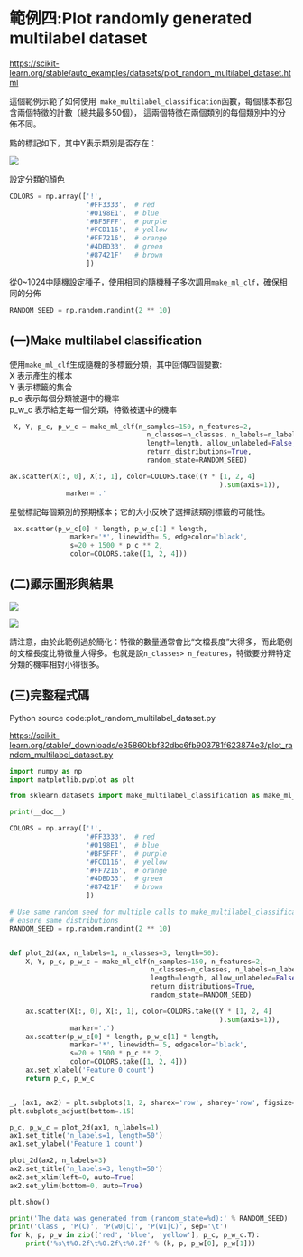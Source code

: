 # **範例四:Plot randomly generated multilabel dataset**

https://scikit-learn.org/stable/auto_examples/datasets/plot_random_multilabel_dataset.html

這個範例示範了如何使用` make_multilabel_classification`函數，每個樣本都包含兩個特徵的計數（總共最多50個），
這兩個特徵在兩個類別的每個類別中的分佈不同。


點的標記如下，其中Y表示類別是否存在：

![](https://github.com/JENNSHIUAN/machine-learning-python/blob/master/Datasets/ex4_fig1.JPG)

設定分類的顏色

```python
COLORS = np.array(['!',
                   '#FF3333',  # red
                   '#0198E1',  # blue
                   '#BF5FFF',  # purple
                   '#FCD116',  # yellow
                   '#FF7216',  # orange
                   '#4DBD33',  # green
                   '#87421F'   # brown
                   ])
```

從0~1024中隨機設定種子，使用相同的隨機種子多次調用`make_ml_clf`，確保相同的分佈

```python
RANDOM_SEED = np.random.randint(2 ** 10)
```

## (一)Make multilabel classification
使用`make_ml_clf`生成隨機的多標籤分類，其中回傳四個變數:
<br />X 表示產生的樣本
<br />Y 表示標籤的集合
<br />p_c 表示每個分類被選中的機率
<br />p_w_c 表示給定每一個分類，特徵被選中的機率

```python
 X, Y, p_c, p_w_c = make_ml_clf(n_samples=150, n_features=2,
                                  n_classes=n_classes, n_labels=n_labels,
                                  length=length, allow_unlabeled=False,
                                  return_distributions=True,
                                  random_state=RANDOM_SEED)

ax.scatter(X[:, 0], X[:, 1], color=COLORS.take((Y * [1, 2, 4]
                                                    ).sum(axis=1)),
              marker='.'
```

星號標記每個類別的預期樣本；它的大小反映了選擇該類別標籤的可能性。

```python
 ax.scatter(p_w_c[0] * length, p_w_c[1] * length,
               marker='*', linewidth=.5, edgecolor='black',
               s=20 + 1500 * p_c ** 2,
               color=COLORS.take([1, 2, 4]))
```

## (二)顯示圖形與結果
![](https://github.com/JENNSHIUAN/machine-learning-python/blob/master/Datasets/ex4_fig2.JPG)

![](https://github.com/JENNSHIUAN/machine-learning-python/blob/master/Datasets/ex4_fig3.JPG)


請注意，由於此範例過於簡化：特徵的數量通常會比“文檔長度”大得多，而此範例的文檔長度比特徵量大得多。也就是說`n_classes> n_features`，特徵要分辨特定分類的機率相對小得很多。

## (三)完整程式碼

Python source code:plot_random_multilabel_dataset.py

https://scikit-learn.org/stable/_downloads/e35860bbf32dbc6fb903781f623874e3/plot_random_multilabel_dataset.py
```python
import numpy as np
import matplotlib.pyplot as plt

from sklearn.datasets import make_multilabel_classification as make_ml_clf

print(__doc__)

COLORS = np.array(['!',
                   '#FF3333',  # red
                   '#0198E1',  # blue
                   '#BF5FFF',  # purple
                   '#FCD116',  # yellow
                   '#FF7216',  # orange
                   '#4DBD33',  # green
                   '#87421F'   # brown
                   ])

# Use same random seed for multiple calls to make_multilabel_classification to
# ensure same distributions
RANDOM_SEED = np.random.randint(2 ** 10)


def plot_2d(ax, n_labels=1, n_classes=3, length=50):
    X, Y, p_c, p_w_c = make_ml_clf(n_samples=150, n_features=2,
                                   n_classes=n_classes, n_labels=n_labels,
                                   length=length, allow_unlabeled=False,
                                   return_distributions=True,
                                   random_state=RANDOM_SEED)

    ax.scatter(X[:, 0], X[:, 1], color=COLORS.take((Y * [1, 2, 4]
                                                    ).sum(axis=1)),
               marker='.')
    ax.scatter(p_w_c[0] * length, p_w_c[1] * length,
               marker='*', linewidth=.5, edgecolor='black',
               s=20 + 1500 * p_c ** 2,
               color=COLORS.take([1, 2, 4]))
    ax.set_xlabel('Feature 0 count')
    return p_c, p_w_c


_, (ax1, ax2) = plt.subplots(1, 2, sharex='row', sharey='row', figsize=(8, 4))
plt.subplots_adjust(bottom=.15)

p_c, p_w_c = plot_2d(ax1, n_labels=1)
ax1.set_title('n_labels=1, length=50')
ax1.set_ylabel('Feature 1 count')

plot_2d(ax2, n_labels=3)
ax2.set_title('n_labels=3, length=50')
ax2.set_xlim(left=0, auto=True)
ax2.set_ylim(bottom=0, auto=True)

plt.show()

print('The data was generated from (random_state=%d):' % RANDOM_SEED)
print('Class', 'P(C)', 'P(w0|C)', 'P(w1|C)', sep='\t')
for k, p, p_w in zip(['red', 'blue', 'yellow'], p_c, p_w_c.T):
    print('%s\t%0.2f\t%0.2f\t%0.2f' % (k, p, p_w[0], p_w[1]))
```
